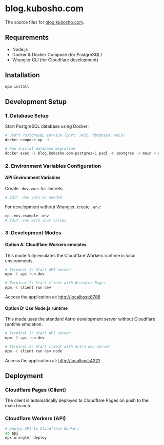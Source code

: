 # blog.kubosho.com

The source files for [blog.kubosho.com](https://blog.kubosho.com).

## Requirements

- Node.js
- Docker & Docker Compose (for PostgreSQL)
- Wrangler CLI (for Cloudflare development)

## Installation

```bash
npm install
```

## Development Setup

### 1. Database Setup

Start PostgreSQL database using Docker:

```bash
# Start PostgreSQL service (port: 5432, database: main)
docker-compose up -d

# Run initial database migration
docker exec -i blog.kubosho.com-postgres-1 psql -U postgres -d main < api/migrations/0000_initial_likes_table.sql
```

### 2. Environment Variables Configuration

#### API Environment Variables

Create `.dev.vars` for secrets:

```bash
# Edit .dev.vars as needed
```

For development without Wrangler, create `.env`:

```bash
cp .env.example .env
# Edit .env with your values
```

### 3. Development Modes

#### Option A: Cloudflare Workers emulates

This mode fully emulates the Cloudflare Workers runtime in local environments.

```bash
# Terminal 1: Start API server
npm -C api run dev

# Terminal 2: Start client with Wrangler Pages
npm -C client run dev
```

Access the application at: <http://localhost:8788>

#### Option B: Use Node.js runtime

This mode uses the standard Astro development server without Cloudflare runtime emulation.

```bash
# Terminal 1: Start API server
npm -C api run dev

# Terminal 2: Start client with Astro dev server
npm -C client run dev:node
```

Access the application at: <http://localhost:4321>

## Deployment

### Cloudflare Pages (Client)

The client is automatically deployed to Cloudflare Pages on push to the main branch.

### Cloudflare Workers (API)

```bash
# Deploy API to Cloudflare Workers
cd api
npx wrangler deploy
```
